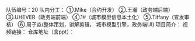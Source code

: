 队伍编号：20
队内分工：
①.Mike（合约开发）
②.王瀚（政务端后端）
③.UHEVER（政务端前端）
④.1#（城市模型信息本土化）
⑤.Tiffany（宣发审核）
⑥.周子焱(整体策划，讲解剪辑，
城市模型引擎，政务端UI)
项目简介：
视频链接：
仓库地址（含ppt）：